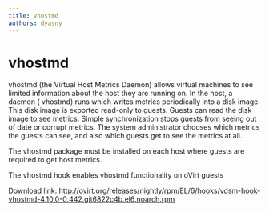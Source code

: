 ```yaml
---
title: vhostmd
authors: dyasny
---
```


# vhostmd

vhostmd (the Virtual Host Metrics Daemon) allows virtual machines to see limited information about the host they are running on. In the host, a daemon ( vhostmd) runs which writes metrics periodically into a disk image. This disk image is exported read-only to guests. Guests can read the disk image to see metrics. Simple synchronization stops guests from seeing out of date or corrupt metrics. The system administrator chooses which metrics the guests can see, and also which guests get to see the metrics at all.

The vhostmd package must be installed on each host where guests are required to get host metrics.

The vhostmd hook enables vhostmd functionality on oVirt guests

Download link: <http://ovirt.org/releases/nightly/rpm/EL/6/hooks/vdsm-hook-vhostmd-4.10.0-0.442.git6822c4b.el6.noarch.rpm>
